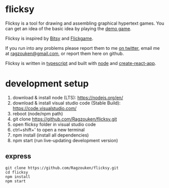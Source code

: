 # flicksy

Flicksy is a tool for drawing and assembling graphical hypertext games. You can get an idea of the basic idea by playing the [demo game](https://candle.itch.io/flicksy-tutorial).

Flicksy is inspired by [Bitsy](https://ledoux.itch.io/bitsy) and [Flickgame](https://www.flickgame.org/).

If you run into any problems please report them to me [on twitter](https://twitter.com/ragzouken), email me at ragzouken@gmail.com, or report them here on github.

Flicksy is written in [typescript](https://www.npmjs.com/package/typescript) and built with [node](https://nodejs.org/) and [create-react-app](https://www.npmjs.com/package/react-scripts-ts). 

# development setup

1. download & install node (LTS): https://nodejs.org/en/
2. download & install visual studio code (Stable Build): https://code.visualstudio.com/
3. reboot (node/npm path)
4. git clone https://github.com/Ragzouken/flicksy.git
5. open flicksy folder in visual studio code
6. ctrl+shift+' to open a new terminal
7. npm install (install all dependencies)
8. npm start (run live-updating development version)

## express

```
git clone https://github.com/Ragzouken/flicksy.git
cd flicksy
npm install
npm start
```

